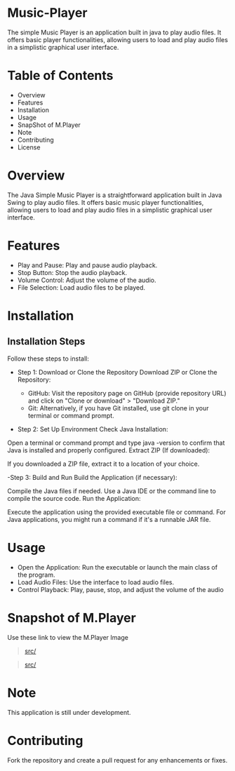 # Music-Player
The simple Music Player is an application built in java to play audio files. It offers basic player functionalities, allowing users to load 
and play audio files in a simplistic graphical user interface.

# Table of Contents
  - Overview
  - Features
  - Installation
  - Usage
  - SnapShot of M.Player
  - Note
  - Contributing
  - License

# Overview
The Java Simple Music Player is a straightforward application built in Java Swing to play audio files. It offers basic music player functionalities,
allowing users to load and play audio files in a simplistic graphical user interface.

# Features
- Play and Pause: Play and pause audio playback.
- Stop Button: Stop the audio playback.
- Volume Control: Adjust the volume of the audio.
- File Selection: Load audio files to be played.

# Installation
## Installation Steps
Follow these steps to install:

 - Step 1: Download or Clone the Repository
  Download ZIP or Clone the Repository:
    - GitHub: Visit the repository page on GitHub (provide repository URL) and click on "Clone or download" > "Download ZIP."
    - Git: Alternatively, if you have Git installed, use git clone <repository URL> in your terminal or command prompt.
      
 - Step 2: Set Up Environment
  Check Java Installation:

  Open a terminal or command prompt and type java -version to confirm that Java is installed and properly configured.
  Extract ZIP (If downloaded):

If you downloaded a ZIP file, extract it to a location of your choice.

 -Step 3: Build and Run
Build the Application (if necessary):

Compile the Java files if needed. Use a Java IDE or the command line to compile the source code.
Run the Application:

Execute the application using the provided executable file or command. For Java applications, you might run a command if it's a runnable JAR file.

# Usage
 - Open the Application: Run the executable or launch the main class of the program.
 - Load Audio Files: Use the interface to load audio files.
 - Control Playback: Play, pause, stop, and adjust the volume of the audio

# Snapshot of M.Player
Use these link to view the M.Player Image
> [src/](https://github.com/NonyeP/Music-Player/blob/main/Streamer/MusicStreamer/src/streamer/M.PlayerImage2.png)

>[src/](https://github.com/NonyeP/Music-Player/blob/main/Streamer/MusicStreamer/src/streamer/M.PlayerImage1.png)

# Note
This application is still under development.

# Contributing
Fork the repository and create a pull request for any enhancements or fixes.
